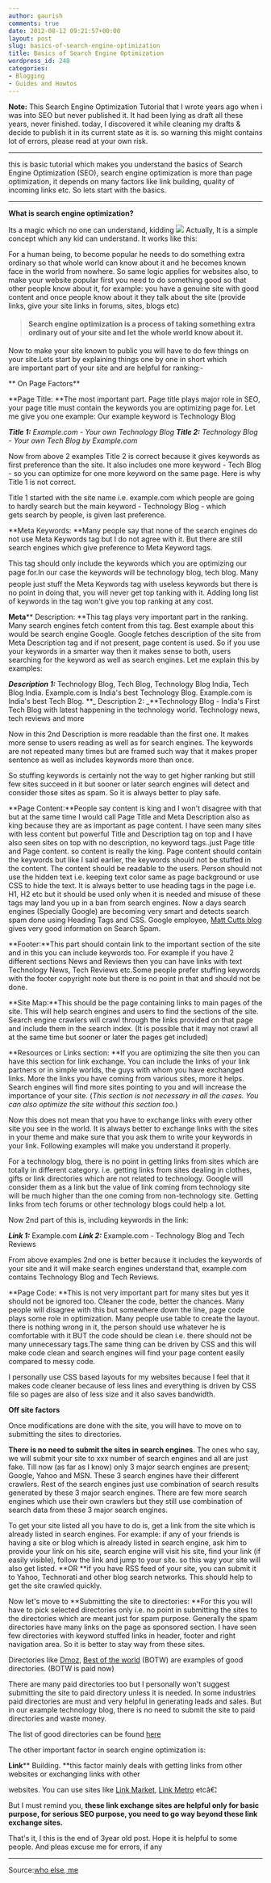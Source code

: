 ```yaml
---
author: gaurish
comments: true
date: 2012-08-12 09:21:57+00:00
layout: post
slug: basics-of-search-engine-optimization
title: Basics of Search Engine Optimization
wordpress_id: 248
categories:
- Blogging
- Guides and Howtos
---
```


**Note:** This Search Engine Optimization Tutorial that I wrote years ago when i was into SEO but never published it. It had been lying as draft all these years, never finished. today, I discovered it while cleaning my drafts & decide to publish it in its current state as it is. so warning this might contains lot of errors, please read at your own risk.

















* * *





this is basic tutorial which makes you understand the basics of Search Engine Optimization (SEO), search engine optimization is more than page optimization, it depends on many factors like link building, quality of incoming links etc.
So lets start with the basics.
****







**What is search engine optimization?**






Its a magic which no one can understand, kidding ![](http://www.whoisdeep.com/wp-includes/images/smilies/icon_wink.gif) Actually, It is a simple concept which any kid can understand. It works like this:

For a human being, to become popular he needs to do something extra ordinary so that whole world can know about it and he becomes known face in the world from nowhere. So same logic applies for websites also, to make your website popular first you need to do something good so that other people know about it, for example: you have a genuine site with good content and once people know about it they talk about the site (provide links, give your site links in forums, sites, blogs etc)


> 

> 
> #### Search engine optimization is a process of taking something extra ordinary out of your site and let the whole world know about it.
> 
> 



Now to make your site known to<!-- more --> public you will have to do few things on your site.Lets start by explaining things one by one in short which are important part of your site and are helpful for ranking:-


**
On Page Factors**


**Page Title: **The most important part. Page title plays major role in SEO, your page title must contain the keywords you are optimizing page for. Let me give you one example:
Our example keyword is Technology Blog

**_Title 1:_** _Example.com - Your own Technology Blog_
**_Title 2:_** _Technology Blog - Your own Tech Blog by Example.com_

Now from above 2 examples Title 2 is correct because it gives keywords as first preference than the site. It also includes one more keyword - Tech Blog - so you can optimize for one more keyword on the same page. Here is why Title 1 is not correct.

Title 1 started with the site name i.e. example.com which people are going to hardly search but the main keyword - Technology Blog - which gets search by people, is given last preference.

**Meta Keywords: **Many people say that none of the search engines do not use Meta Keywords tag but I do not agree with it. But there are still search engines which give preference to Meta Keyword tags.

This tag should only include the keywords which you are optimizing our page for.In our case the keywords will be technology blog, tech blog. Many people just stuff the Meta Keywords tag with useless keywords but there is no point in doing that, you will never get top tanking with it. Adding long list of keywords in the tag won't give you top ranking at any cost.

**Meta**** Description: **This tag plays very important part in the ranking. Many search engines fetch content from this tag. Best example about this would be search engine Google. Google fetches description of the site from Meta Description tag and if not present, page content is used. So if you use your keywords in a smarter way then it makes sense to both, users searching for the keyword as well as search engines.
Let me explain this by examples:

**_Description 1:_** Technology Blog, Tech Blog, Technology Blog India, Tech Blog India. Example.com is India's best Technology Blog. Example.com is India's best Tech Blog.
**_
Description 2: _**Technology Blog - India's First Tech Blog with latest happening in the technology world. Technology news, tech reviews and more

Now in this 2nd Description is more readable than the first one. It makes more sense to users reading as well as for search engines. The keywords are not repeated many times but are framed such way that it makes proper sentence as well as includes keywords more than once.

So stuffing keywords is certainly not the way to get higher ranking but still few sites succeed in it but sooner or later search engines will detect and consider those sites as spam. So it is always better to play safe.

**Page Content:**People say content is king and I won't disagree with that but at the same time I would call Page Title and Meta Description also as king because they are as important as page content. I have seen many sites with less content but powerful Title and Description tag on top and I have also seen sites on top with no description, no keyword tags..just Page title and Page content. so content is really the king. Page content should contain the keywords but like I said earlier, the keywords should not be stuffed in the content. The content should be readable to the users. Person should not use the hidden text i.e. keeping text color same as page background or use CSS to hide the text. It is always better to use heading tags in the page i.e. H1, H2 etc but it should be used only when it is needed and misuse of these tags may land you up in a ban from search engines. Now a days search engines (Specially Google) are becoming very smart and detects search spam done using Heading Tags and CSS. Google employee, [Matt Cutts blog](http://www.mattcutts.com/blog/type/googleseo/) gives very good information on Search Spam.

**Footer:**This part should contain link to the important section of the site and in this you can include keywords too. For example if you have 2 different sections News and Reviews then you can have links with text Technology News, Tech Reviews etc.Some people prefer stuffing keywords with the footer copyright note but there is no point in that and should not be done.

**Site Map:**This should be the page containing links to main pages of the site. This will help search engines and users to find the sections of the site. Search engine crawlers will crawl through the links provided on that page and include them in the search index. (It is possible that it may not crawl all at the same time but sooner or later the pages get included)

**Resources or Links section: **If you are optimizing the site then you can have this section for link exchange. You can include the links of your link partners or in simple worlds, the guys with whom you have exchanged links. More the links you have coming from various sites, more it helps. Search engines will find more sites pointing to you and will increase the importance of your site. (_This section is not necessary in all the cases. You can also optimize the site without this section too._)

Now this does not mean that you have to exchange links with every other site you see in the world. It is always better to exchange links with the sites in your theme and make sure that you ask them to write your keywords in your link.
Following examples will make you understand it properly.

For a technology blog, there is no point in getting links from sites which are totally in different category. i.e. getting links from sites dealing in clothes, gifts or link directories which are not related to technology. Google will consider them as a link but the value of link coming from technology site will be much higher than the one coming from non-technology site. Getting links from tech forums or other technology blogs could help a lot.

Now 2nd part of this is, including keywords in the link:

**_Link 1:_** Example.com
**_Link 2:_** Example.com - Technology Blog and Tech Reviews

From above examples 2nd one is better because it includes the keywords of your site and it will make search engines understand that, example.com contains Technology Blog and Tech Reviews.

**Page Code: **This is not very important part for many sites but yes it should not be ignored too. Cleaner the code, better the chances. Many people will disagree with this but somewhere down the line, page code plays some role in optimization.
Many people use table to create the layout. there is nothing wrong in it, the person should use whatever he is comfortable with it BUT the code should be clean i.e. there should not be many unnecessary tags.The same thing can be driven by CSS and this will make code clean and search engines will find your page content easily compared to messy code.

I personally use CSS based layouts for my websites because I feel that it makes code cleaner because of less lines and everything is driven by CSS file so pages are also of less size and it also saves bandwidth.


**Off site factors**


Once modifications are done with the site, you will have to move on to submitting the sites to directories.

**There is no need to submit the sites in search engines**. The ones who say, we will submit your site to xxx number of search engines and all are just fake. Till now (as far as I know) only 3 major search engines are present; Google, Yahoo and MSN. These 3 search engines have their different crawlers. Rest of the search engines just use combination of search results generated by these 3 major search engines. There are few more search engines which use their own crawlers but they still use combination of search data from these 3 major search engines.

To get your site listed all you have to do is, get a link from the site which is already listed in search engines. For example: if any of your friends is having a site or blog which is already listed in search engine, ask him to provide your link on his site, search engine will visit his site, find your link (if easily visible), follow the link and jump to your site. so this way your site will also get listed. **OR **if you have RSS feed of your site, you can submit it to Yahoo, Technorati and other blog search networks. This should help to get the site crawled quickly.

Now let's move to **Submitting the site to directories: **For this you will have to pick selected directories only i.e. no point in submitting the sites to the directories which are meant just for spam purpose. Generally the spam directories have many links on the page as sponsored section. I have seen few directories with keyword stuffed links in header, footer and right navigation area. So it is better to stay way from these sites.

Directories like [Dmoz](http://www.dmoz.org/), [Best of the world](http://www.botw.org/) (BOTW) are examples of good directories. (BOTW is paid now)

There are many paid directories too but I personally won't suggest submitting the site to paid directory unless it is needed. In some industries paid directories are must and very helpful in generating leads and sales. But in our example technology blog, there is no need to submit the site to paid directories and waste money.

The list of good directories can be found [here](http://www.webproworld.com/viewtopic.php?t=21900)

The other important factor in search engine optimization is:

**Link**** Building. **this factor mainly deals with getting links from other websites or exchanging links with other

websites. You can use sites like [Link Market](http://www.linkmarket.net/), [Link Metro](http://www.linkmetro.com/) etcâ€¦

But I must remind you, **these link exchange sites are helpful only for basic purpose, for serious SEO purpose, you need to go way beyond these link exchange sites.**

That's it, I this is the end of 3year old post. Hope it is helpful to some people. And pleas excuse me for errors, if any
****

Source:[who else, me](http://www.gaurishsharma.com/)






